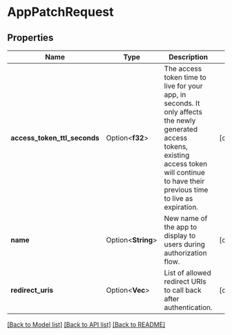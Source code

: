 # AppPatchRequest

## Properties

Name | Type | Description | Notes
------------ | ------------- | ------------- | -------------
**access_token_ttl_seconds** | Option<**f32**> | The access token time to live for your app, in seconds. It only affects the newly generated access tokens, existing access token will  continue to have their previous time to live as expiration. | [optional]
**name** | Option<**String**> | New name of the app to display to users during authorization flow. | [optional]
**redirect_uris** | Option<**Vec<String>**> | List of allowed redirect URIs to call back after authentication. | [optional]

[[Back to Model list]](../README.md#documentation-for-models) [[Back to API list]](../README.md#documentation-for-api-endpoints) [[Back to README]](../README.md)


